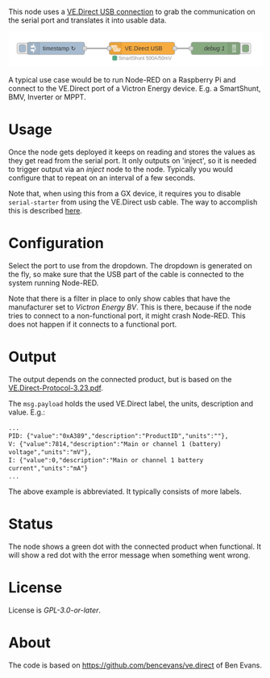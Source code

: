 This node uses a [VE.Direct USB connection](https://www.victronenergy.com/accessories/ve-direct-to-usb-interface)
to grab the communication on the serial port and translates it into usable data.

![Example flow](img/example-flow.png)

A typical use case would be to run Node-RED on a Raspberry Pi and
connect to the VE.Direct port of a Victron Energy device. E.g. a
SmartShunt, BMV, Inverter or MPPT.

# Usage

Once the node gets deployed it keeps on reading and stores the values as they
get read from the serial port. It only outputs on 'inject', so it is needed to
trigger output via an _inject_ node to the node. Typically you would configure
that to repeat on an interval of a few seconds.

Note that, when using this from a GX device, it requires you to disable `serial-starter`
from using the VE.Direct usb cable. The way to accomplish this is described
[here](https://github.com/victronenergy/venus/wiki/howto-add-a-driver-to-Venus#howto-make-serial-starter-ignore-certain-usb-types).

# Configuration

Select the port to use from the dropdown. The dropdown is generated on the fly,
so make sure that the USB part of the cable is connected to the system running
Node-RED.

Note that there is a filter in place to only show cables that have the manufacturer
set to _Victron Energy BV_. This is there, because if the node tries to connect to
a non-functional port, it might crash Node-RED. This does not happen if it connects
to a functional port.

# Output

The output depends on the connected product, but is based on the
[VE.Direct-Protocol-3.23.pdf](https://www.victronenergy.com/upload/documents/VE.Direct-Protocol-3.32.pdf).

The `msg.payload` holds the used VE.Direct label, the units, description and value. E.g.:

```
...
PID: {"value":"0xA389","description":"ProductID","units":""},
V: {"value":7814,"description":"Main or channel 1 (battery) voltage","units":"mV"},
I: {"value":0,"description":"Main or channel 1 battery current","units":"mA"}
...
```

The above example is abbreviated. It typically consists of more labels.

# Status

The node shows a green dot with the connected product when functional. It will
show a red dot with the error message when something went wrong.

# License

License is _GPL-3.0-or-later_.

# About

The code is based on https://github.com/bencevans/ve.direct of Ben Evans.
